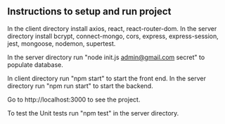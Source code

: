 ## Instructions to setup and run project
In the client directory install axios, react, react-router-dom.
In the server directory install bcrypt, connect-mongo, cors, express, express-session, jest, mongoose, nodemon, supertest.    

In the server directory run "node init.js admin@gmail.com secret" to populate database. 

In client directory run "npm start" to start the front end.
In the server directory run "npm run start" to start the backend.

Go to http://localhost:3000 to see the project.

To test the Unit tests run "npm test" in the server directory.
